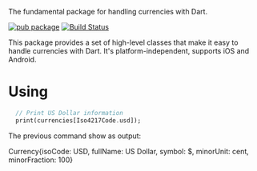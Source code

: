 The fundamental package for handling currencies with Dart.

[![pub package](https://img.shields.io/pub/v/currencies.svg)](https://pub.dev/packages/currencies)
[![Build Status](https://travis-ci.org/ismaelJimenez/currencies.svg?branch=master)](https://travis-ci.org/ismaelJimenez/currencies)

This package provides a set of high-level classes that make it easy to handle currencies with Dart. It's platform-independent, supports iOS and Android.

# Using
```dart
  // Print US Dollar information
  print(currencies[Iso4217Code.usd]);
```

The previous command show as output:

Currency{isoCode: USD, fullName: US Dollar, symbol: $, minorUnit: cent, minorFraction: 100}
